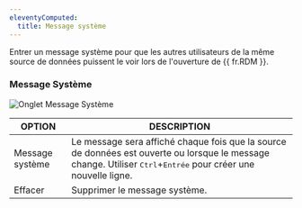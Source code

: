 ```yaml
---
eleventyComputed:
  title: Message système
---
```

Entrer un message système pour que les autres utilisateurs de la même source de données puissent le voir lors de l'ouverture de {{ fr.RDM }}.

### Message Système
![Onglet Message Système](https://cdnweb.devolutions.net/docs/docs_en_rdm_mac_clip10049.png)

| OPTION         | DESCRIPTION                |
|----------------|----------------------------|
| Message système | Le message sera affiché chaque fois que la source de données est ouverte ou lorsque le message change. Utiliser <kbd>Ctrl</kbd>+<kbd>Entrée</kbd> pour créer une nouvelle ligne. |
| Effacer          | Supprimer le message système. |